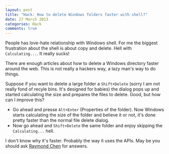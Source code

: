 ```yaml
---
layout: post
title: "Hack: How to delete Windows folders faster with shell?"
date: 27 March 2013
categories: Hack
comments: true
---
```


People has love-hate relationship with Windows shell. For me the biggest frustration about the shell is about copy and delete. Hell with `Calculating...`. It really sucks!

There are enough articles about how to delete a Windows directory faster around the web. This is not really a hackers way, a lazy man's way to do things.

Suppose if you want to delete a large folder a `Shift+Delete` (sorry I am not really fond of recyle bins. It's designed for babies) the dialog pops up and started calculating the size and prepares the files to delete. Good, but how can I improve this?

 - Go ahead and presse `Alt+Enter` (Properties of the folder). Now Windows starts calculating the size of the folder and believe it or not, it's done pretty faster than the normal file delete dialog.
 - Now go ahead and `Shift+Delete` the same folder and enjoy skipping the `Calculating...` hell.

I don't know why it's faster. Probably the way it uses the APIs. May be you should ask [Raymond Chen](http://blogs.msdn.com/b/oldnewthing/) for answers.